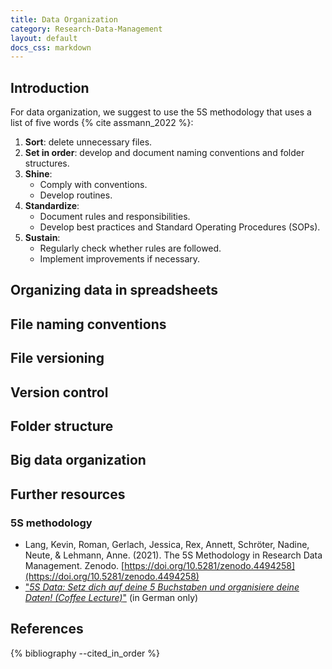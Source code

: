 ```yaml
---
title: Data Organization
category: Research-Data-Management
layout: default
docs_css: markdown
---
```

## Introduction
For data organization, we suggest to use the 5S methodology that uses a list of five words {% cite assmann_2022 %}:
1. **Sort**: delete unnecessary files.
2. **Set in order**: develop and document naming conventions and folder structures.
3. **Shine**:
    * Comply with conventions.
    * Develop routines.
4. **Standardize**:
    * Document rules and responsibilities.
    * Develop best practices and Standard Operating Procedures (SOPs).
5. **Sustain**:
    * Regularly check whether rules are followed.
    * Implement improvements if necessary.

## Organizing data in spreadsheets

## File naming conventions

## File versioning

## Version control

## Folder structure

## Big data organization

## Further resources

### 5S methodology
* Lang, Kevin, Roman, Gerlach, Jessica, Rex, Annett, Schröter, Nadine, Neute, & Lehmann, Anne. (2021). The 5S Methodology in Research Data Management. Zenodo. [https://doi.org/10.5281/zenodo.4494258](https://doi.org/10.5281/zenodo.4494258)
* ["*5S Data: Setz dich auf deine 5 Buchstaben und organisiere deine Daten! (Coffee Lecture)*"](https://youtu.be/73XzLsLrwMk) (in German only)

## References
{% bibliography --cited_in_order %}
